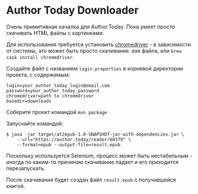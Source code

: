 # Author Today Downloader

Очень примитивная качалка для Author.Today. Пока умеет просто скачивать HTML
файлы с картинками. 

Для использования требуется установить
[chromedriver](https://chromedriver.chromium.org/) - в зависимости от системы,
это может быть просто скачивание .exe файла, или `brew cask install
chromedriver`.

Создайте файл с названием `login.properties` в корневой директории проекта, с
содержимым:

```
login=your_author_today_login@email.com
password=your_author_today_password
chromedriver=path to chromedriver
basedir=downloads
```

Соберите проект командой `mvn package`

Запускайте командой:

```
$ java -jar target/at2epub-1.0-SNAPSHOT-jar-with-dependencies.jar \
    --url="https://author.today/reader/60379" \
    --format=epub --output-file=result.epub
```

Поскольку используется Selenium, процесс может быть нестабильным - иногда по
каким-то причинам скачивание падает и его приходится перезапускать.

После скачивания будет создан файл `result.epub` с получившейся книгой.